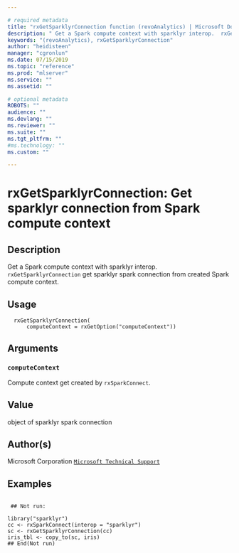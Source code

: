 ```yaml
--- 

# required metadata 
title: "rxGetSparklyrConnection function (revoAnalytics) | Microsoft Docs" 
description: " Get a Spark compute context with sparklyr interop.  rxGetSparklyrConnection get sparklyr spark connection from created Spark compute context. " 
keywords: "(revoAnalytics), rxGetSparklyrConnection" 
author: "heidisteen" 
manager: "cgronlun" 
ms.date: 07/15/2019
ms.topic: "reference" 
ms.prod: "mlserver" 
ms.service: "" 
ms.assetid: "" 

# optional metadata 
ROBOTS: "" 
audience: "" 
ms.devlang: "" 
ms.reviewer: "" 
ms.suite: "" 
ms.tgt_pltfrm: "" 
#ms.technology: "" 
ms.custom: "" 

--- 
```



 # rxGetSparklyrConnection: Get sparklyr connection from Spark compute context 
 ## Description
  Get a Spark compute context with sparklyr interop.
 `rxGetSparklyrConnection` get sparklyr spark connection from created Spark compute context.


 ## Usage

```   
  rxGetSparklyrConnection(
      computeContext = rxGetOption("computeContext"))

```


 ## Arguments



 ### `computeContext`
 Compute context get created by `rxSparkConnect`. 




 ## Value

object of sparklyr spark connection


 ## Author(s)
 Microsoft Corporation [`Microsoft Technical Support`](https://go.microsoft.com/fwlink/?LinkID=698556&clcid=0x409)



 ## Examples

 ```

  ## Not run:

library("sparklyr")
cc <- rxSparkConnect(interop = "sparklyr")
sc <- rxGetSparklyrConnection(cc)
iris_tbl <- copy_to(sc, iris)
 ## End(Not run) 
```

